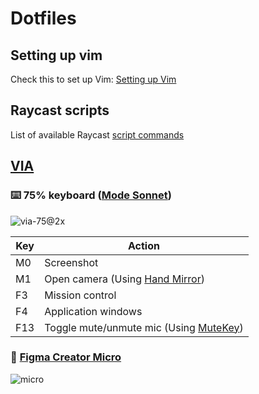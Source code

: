 # Dotfiles

## Setting up vim
Check this to set up Vim: [Setting up Vim](https://github.com/arisacoba/setting-up-vim)

## Raycast scripts
List of available Raycast [script commands](https://github.com/raycast/script-commands)

## [VIA](https://usevia.app/)

### ⌨️ 75% keyboard ([Mode Sonnet](https://modedesigns.com/products/sonnet))

![via-75@2x](https://github.com/user-attachments/assets/f28245d7-aa63-45d4-a48a-9bad64bd9909)

| Key | Action |
| -- | -- |
| M0 | Screenshot |
| M1 | Open camera (Using [Hand Mirror](https://handmirror.app/)) |
| F3 | Mission control |
| F4 | Application windows |
| F13 | Toggle mute/unmute mic (Using [MuteKey](https://apps.apple.com/us/app/mutekey/id1509590766?mt=12)) |
  
### 🎨 [Figma Creator Micro](https://worklouder.cc/figma/)

![micro](https://github.com/user-attachments/assets/bc989828-6e80-4254-88ff-6b26d2f6259d)
